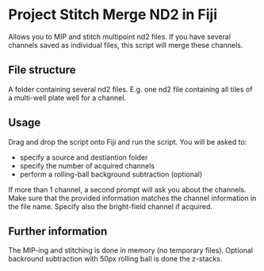 # Project Stitch Merge ND2 in Fiji
Allows you to MIP and stitch multipoint nd2 files.
If you have several channels saved as individual files,
this script will merge these channels.

## File structure
A folder containing several nd2 files. 
E.g. one nd2 file containing all tiles of a multi-well plate well for a channel.

## Usage
Drag and drop the script onto Fiji and run the script.
You will be asked to:
- specify a source and destiantion folder
- specify the number of acquired channels
- perform a rolling-ball background subtraction (optional)

If more than 1 channel, a second prompt will ask you about the channels.
Make sure that the provided information matches the channel information in the file name.
Specify also the bright-field channel if acquired.

## Further information
The MIP-ing and stitching is done in memory (no temporary files).
Optional backround subtraction with 50px rolling ball is done the z-stacks.
